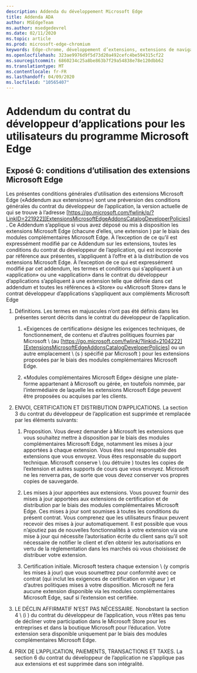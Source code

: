 ```yaml
---
description: Addenda du développement Microsoft Edge
title: Addenda ADA
author: MSEdgeTeam
ms.author: msedgedevrel
ms.date: 02/11/2020
ms.topic: article
ms.prod: microsoft-edge-chromium
keywords: Edge-chrome, développement d’extensions, extensions de navigateur, compléments, Centre des partenaires, développeur
ms.openlocfilehash: 323ae9976d9f5d73d20a492cefc4be594315cf22
ms.sourcegitcommit: 6860234c25a8be863b7f29a54838e78e120dbb62
ms.translationtype: MT
ms.contentlocale: fr-FR
ms.lasthandoff: 04/09/2020
ms.locfileid: "10565407"
---
```

# Addendum du contrat du développeur d’applications pour les utilisateurs du programme Microsoft Edge  

## Exposé G: conditions d’utilisation des extensions Microsoft Edge  

Les présentes conditions générales d’utilisation des extensions Microsoft Edge («Addendum aux extensions») sont une préversion des conditions générales du contrat du développeur de l’application, la version actuelle de qui se trouve à l’adresse [https://go.microsoft.com/fwlink/p/?LinkID=221922][ExtensionsMicrosoftEdgeAddonsCatalogDeveloperPolicies] .  Ce Addendum s’applique si vous avez déposé ou mis à disposition les extensions Microsoft Edge (chacune d’elles, une extension \) par le biais des modules complémentaires Microsoft Edge.  À l’exception de ce qu’il est expressément modifié par ce Addendum sur les extensions, toutes les conditions du contrat du développeur de l’application, qui est incorporée par référence aux présentes, s’appliquent à l’offre et à la distribution de vos extensions Microsoft Edge.  À l’exception de ce qui est expressément modifié par cet addendum, les termes et conditions qui s’appliquent à un «application» ou une «application» dans le contrat du développeur d’applications s’appliquent à une extension telle que définie dans cet addendum et toutes les références à «Store» ou «Microsoft Store» dans le contrat développeur d’applications s’appliquent aux compléments Microsoft Edge  

1.  Définitions.  Les termes en majuscules n’ont pas été définis dans les présentes seront décrits dans le contrat du développeur de l’application.  

    1.  «Exigences de certification» désigne les exigences techniques, de fonctionnement, de contenu et d’autres politiques fournies par Microsoft \ (au [https://go.microsoft.com/fwlink/?linkid=2104222][ExtensionsMicrosoftEdgeAddonsCatalogDeveloperPolicies] ou un autre emplacement \ (s \) spécifié par Microsoft \) pour les extensions proposées par le biais des modules complémentaires Microsoft Edge.  

    1.  «Modules complémentaires Microsoft Edge» désigne une plate-forme appartenant à Microsoft ou gérée, en toutefois nommée, par l’intermédiaire de laquelle les extensions Microsoft Edge peuvent être proposées ou acquises par les clients.

1.  ENVOI, CERTIFICATION ET DISTRIBUTION D’APPLICATIONS.  La section 3 du contrat du développeur de l’application est supprimée et remplacée par les éléments suivants:  

    1.  Proposition.  Vous devez demander à Microsoft les extensions que vous souhaitez mettre à disposition par le biais des modules complémentaires Microsoft Edge, notamment les mises à jour apportées à chaque extension.  Vous êtes seul responsable des extensions que vous envoyez.  Vous êtes responsable du support technique.  Microsoft conserve \ (ou détruire \) toutes les copies de l’extension et autres supports de cours que vous envoyez.  Microsoft ne les renverra pas, de sorte que vous devez conserver vos propres copies de sauvegarde.  

    1.  Les mises à jour apportées aux extensions.  Vous pouvez fournir des mises à jour apportées aux extensions de certification et de distribution par le biais des modules complémentaires Microsoft Edge.  Ces mises à jour sont soumises à toutes les conditions du présent contrat.  Vous comprenez que les utilisateurs finaux peuvent recevoir des mises à jour automatiquement.  Il est possible que vous n’ajoutiez pas de nouvelles fonctionnalités à votre extension via une mise à jour qui nécessite l’autorisation écrite du client sans qu’il soit nécessaire de notifier le client et d’en obtenir les autorisations en vertu de la réglementation dans les marchés où vous choisissez de distribuer votre extension.  

    1.  Certification initiale.  Microsoft testera chaque extension \ (y compris les mises à jour) que vous soumettrez pour conformité avec ce contrat (qui inclut les exigences de certification en vigueur \) et d’autres politiques mises à votre disposition.  Microsoft ne fera aucune extension disponible via les modules complémentaires Microsoft Edge, sauf si l’extension est certifiée.  

1.  LE DÉCLIN AFFIRMATIF N’EST PAS NÉCESSAIRE.  Nonobstant la section 4 \ (i \) du contrat du développeur de l’application, vous n’êtes pas tenu de décliner votre participation dans le Microsoft Store pour les entreprises et dans la boutique Microsoft pour l’éducation.  Votre extension sera disponible uniquement par le biais des modules complémentaires Microsoft Edge.  

1.  PRIX DE L’APPLICATION, PAIEMENTS, TRANSACTIONS ET TAXES.  La section 6 du contrat du développeur de l’application ne s’applique pas aux extensions et est supprimée dans son intégralité.  

<!-- image links  -->  

<!-- links -->  

[ExtensionsMicrosoftEdgeAddonsCatalogDeveloperPolicies]: developer-policies.md "Stratégies développeurs de catalogue Microsoft Edge addons"  
